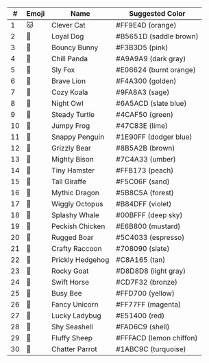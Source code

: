 | #  | Emoji | Name             | Suggested Color         |
|----|-------|------------------|-------------------------|
| 1  | 🐱    | Clever Cat       | #FF9E4D (orange)        |
| 2  | 🐶    | Loyal Dog        | #B5651D (saddle brown)  |
| 3  | 🐰    | Bouncy Bunny     | #F3B3D5 (pink)          |
| 4  | 🐼    | Chill Panda      | #A9A9A9 (dark gray)     |
| 5  | 🦊    | Sly Fox          | #E06624 (burnt orange)  |
| 6  | 🦁    | Brave Lion       | #F4A300 (golden)        |
| 7  | 🐨    | Cozy Koala       | #9FA8A3 (sage)          |
| 8  | 🦉    | Night Owl        | #6A5ACD (slate blue)    |
| 9  | 🐢    | Steady Turtle    | #4CAF50 (green)         |
| 10 | 🐸    | Jumpy Frog       | #47C83E (lime)          |
| 11 | 🐧    | Snappy Penguin   | #1E90FF (dodger blue)   |
| 12 | 🐻    | Grizzly Bear     | #8B5A2B (brown)         |
| 13 | 🦬    | Mighty Bison     | #7C4A33 (umber)         |
| 14 | 🐹    | Tiny Hamster     | #FFB173 (peach)         |
| 15 | 🦒    | Tall Giraffe     | #F5C06F (sand)          |
| 16 | 🐲    | Mythic Dragon    | #5B8C5A (forest)        |
| 17 | 🐙    | Wiggly Octopus   | #B84DFF (violet)        |
| 18 | 🐳    | Splashy Whale    | #00BFFF (deep sky)      |
| 19 | 🐔    | Peckish Chicken  | #E6B800 (mustard)       |
| 20 | 🐗    | Rugged Boar      | #5C4033 (espresso)      |
| 21 | 🦝    | Crafty Raccoon   | #708090 (slate)         |
| 22 | 🦔    | Prickly Hedgehog | #C8A165 (tan)           |
| 23 | 🐐    | Rocky Goat       | #D8D8D8 (light gray)    |
| 24 | 🐎    | Swift Horse      | #CD7F32 (bronze)        |
| 25 | 🐝    | Busy Bee         | #FFD700 (yellow)        |
| 26 | 🦄    | Fancy Unicorn    | #FF77FF (magenta)       |
| 27 | 🐞    | Lucky Ladybug    | #E51400 (red)           |
| 28 | 🐚    | Shy Seashell     | #FAD6C9 (shell)         |
| 29 | 🐑    | Fluffy Sheep     | #FFFACD (lemon chiffon) |
| 30 | 🦜    | Chatter Parrot   | #1ABC9C (turquoise)     |

